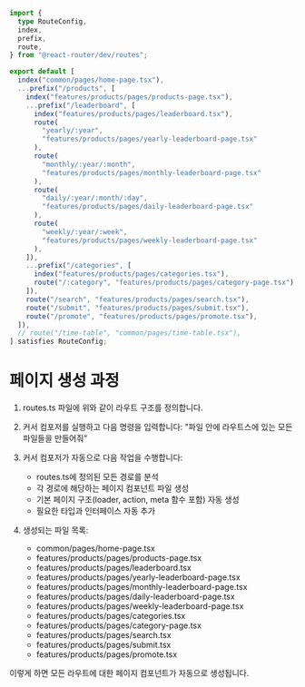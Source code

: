```typescript
import {
  type RouteConfig,
  index,
  prefix,
  route,
} from "@react-router/dev/routes";

export default [
  index("common/pages/home-page.tsx"),
  ...prefix("/products", [
    index("features/products/pages/products-page.tsx"),
    ...prefix("/leaderboard", [
      index("features/products/pages/leaderboard.tsx"),
      route(
        "yearly/:year",
        "features/products/pages/yearly-leaderboard-page.tsx"
      ),
      route(
        "monthly/:year/:month",
        "features/products/pages/monthly-leaderboard-page.tsx"
      ),
      route(
        "daily/:year/:month/:day",
        "features/products/pages/daily-leaderboard-page.tsx"
      ),
      route(
        "weekly/:year/:week",
        "features/products/pages/weekly-leaderboard-page.tsx"
      ),
    ]),
    ...prefix("/categories", [
      index("features/products/pages/categories.tsx"),
      route("/:category", "features/products/pages/category-page.tsx"),
    ]),
    route("/search", "features/products/pages/search.tsx"),
    route("/submit", "features/products/pages/submit.tsx"),
    route("/promote", "features/products/pages/promote.tsx"),
  ]),
  // route("/time-table", "common/pages/time-table.tsx"),
] satisfies RouteConfig;
```

# 페이지 생성 과정

1. routes.ts 파일에 위와 같이 라우트 구조를 정의합니다.

2. 커서 컴포저를 실행하고 다음 명령을 입력합니다:
   "파일 안에 라우트스에 있는 모든 파일들을 만들어줘"

3. 커서 컴포저가 자동으로 다음 작업을 수행합니다:

   - routes.ts에 정의된 모든 경로를 분석
   - 각 경로에 해당하는 페이지 컴포넌트 파일 생성
   - 기본 페이지 구조(loader, action, meta 함수 포함) 자동 생성
   - 필요한 타입과 인터페이스 자동 추가

4. 생성되는 파일 목록:
   - common/pages/home-page.tsx
   - features/products/pages/products-page.tsx
   - features/products/pages/leaderboard.tsx
   - features/products/pages/yearly-leaderboard-page.tsx
   - features/products/pages/monthly-leaderboard-page.tsx
   - features/products/pages/daily-leaderboard-page.tsx
   - features/products/pages/weekly-leaderboard-page.tsx
   - features/products/pages/categories.tsx
   - features/products/pages/category-page.tsx
   - features/products/pages/search.tsx
   - features/products/pages/submit.tsx
   - features/products/pages/promote.tsx

이렇게 하면 모든 라우트에 대한 페이지 컴포넌트가 자동으로 생성됩니다.

